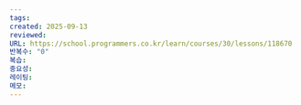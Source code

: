```yaml
---
tags:
created: 2025-09-13
reviewed:
URL: https://school.programmers.co.kr/learn/courses/30/lessons/118670
반복수: "0"
복습:
중요성:
레이팅:
메모:
---
```

